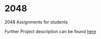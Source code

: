 # 2048
2048 Assignments for students

Further Project description can be found [here](https://docs.google.com/document/d/1W8hkkiRm10xz4nC7DUIp-gC5MQzSTQhOUJjpJlFd004/edit?usp=sharing)
